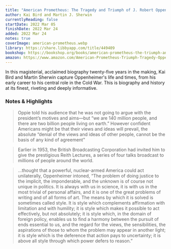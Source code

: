 ```yaml
---
title: "American Prometheus: The Tragedy and Triumph of J. Robert Oppenheimer"
author: Kai Bird and Martin J. Sherwin
currentlyReading: false
startDate: 2022 Mar 05
finishDate: 2022 Mar 24
added: 2022 Mar 24
notes: true
coverImage: american-prometheus.webp
library: https://share.libbyapp.com/title/449409
bookshop: https://bookshop.org/books/american-prometheus-the-triumph-and-tragedy-of-j-robert-oppenheimer/9780375726262
amazon: https://www.amazon.com/American-Prometheus-Triumph-Tragedy-Oppenheimer/dp/0375726268
---
```


In this magisterial, acclaimed biography twenty-five years in the making, Kai Bird and Martin Sherwin capture Oppenheimer's life and times, from his early career to his central role in the Cold War. This is biography and history at its finest, riveting and deeply informative.

### Notes & Highlights
> Oppie told his audience that he was not going to argue with the president’s motives and aims—but “we are 140 million people, and there are two billion people living on earth.” However confident Americans might be that their views and ideas will prevail, the absolute “denial of the views and ideas of other people, cannot be the basis of any kind of agreement"

> Earlier in 1953, the British Broadcasting Corporation had invited him to give the prestigious Reith Lectures, a series of four talks broadcast to millions of people around the world.

> …thought that a powerful, nuclear-armed America could act unilaterally, Oppenheimer intoned, “The problem of doing justice to the implicit, the imponderable, and the unknown is of course not unique in politics. It is always with us in science, it is with us in the most trivial of personal affairs, and it is one of the great problems of writing and of all forms of art. The means by which it is solved is sometimes called style. It is style which complements affirmation with limitation and with humility; it is style which makes it possible to act effectively, but not absolutely; it is style which, in the domain of foreign policy, enables us to find a harmony between the pursuit of ends essential to us, and the regard for the views, the sensibilities, the aspirations of those to whom the problem may appear in another light; it is style which is the deference that action pays to uncertainty; it is above all style through which power defers to reason.”

